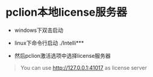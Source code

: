 # pclion本地license服务器
- windows下双击启动
- linux下命令行启动 ./Intelli***

- 然后pclion激活选项中选择license服务器
> You can use http://127.0.0.1:41017 as license server
